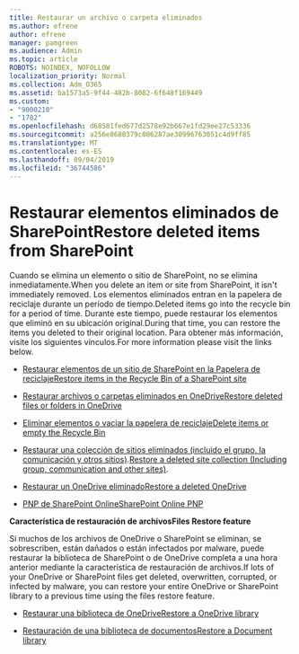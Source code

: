 ```yaml
---
title: Restaurar un archivo o carpeta eliminados
ms.author: efrene
author: efrene
manager: pamgreen
ms.audience: Admin
ms.topic: article
ROBOTS: NOINDEX, NOFOLLOW
localization_priority: Normal
ms.collection: Adm_O365
ms.assetid: ba1573a5-9f44-482b-8082-6f648f169449
ms.custom:
- "9000210"
- "1782"
ms.openlocfilehash: d68581fed677d2578e92b667e1fd29ee27c53336
ms.sourcegitcommit: a256e8680379c006287ae30996763051c4d9ff85
ms.translationtype: MT
ms.contentlocale: es-ES
ms.lasthandoff: 09/04/2019
ms.locfileid: "36744586"
---
```

# <a name="restore-deleted-items-from-sharepoint"></a><span data-ttu-id="f3e5e-102">Restaurar elementos eliminados de SharePoint</span><span class="sxs-lookup"><span data-stu-id="f3e5e-102">Restore deleted items from SharePoint</span></span>

<span data-ttu-id="f3e5e-103">Cuando se elimina un elemento o sitio de SharePoint, no se elimina inmediatamente.</span><span class="sxs-lookup"><span data-stu-id="f3e5e-103">When you delete an item or site from SharePoint, it isn't immediately removed.</span></span> <span data-ttu-id="f3e5e-104">Los elementos eliminados entran en la papelera de reciclaje durante un período de tiempo.</span><span class="sxs-lookup"><span data-stu-id="f3e5e-104">Deleted items go into the recycle bin for a period of time.</span></span> <span data-ttu-id="f3e5e-105">Durante este tiempo, puede restaurar los elementos que eliminó en su ubicación original.</span><span class="sxs-lookup"><span data-stu-id="f3e5e-105">During that time, you can restore the items you deleted to their original location.</span></span> <span data-ttu-id="f3e5e-106">Para obtener más información, visite los siguientes vínculos.</span><span class="sxs-lookup"><span data-stu-id="f3e5e-106">For more information please visit the links below.</span></span>

- [<span data-ttu-id="f3e5e-107">Restaurar elementos de un sitio de SharePoint en la Papelera de reciclaje</span><span class="sxs-lookup"><span data-stu-id="f3e5e-107">Restore items in the Recycle Bin of a SharePoint site</span></span>](https://support.office.com/article/restore-deleted-items-from-the-site-collection-recycle-bin-5fa924ee-16d7-487b-9a0a-021b9062d14b)

- [<span data-ttu-id="f3e5e-108">Restaurar archivos o carpetas eliminados en OneDrive</span><span class="sxs-lookup"><span data-stu-id="f3e5e-108">Restore deleted files or folders in OneDrive</span></span>](https://support.office.com/article/Restore-deleted-files-or-folders-in-OneDrive-949ada80-0026-4db3-a953-c99083e6a84f)

- [<span data-ttu-id="f3e5e-109">Eliminar elementos o vaciar la papelera de reciclaje</span><span class="sxs-lookup"><span data-stu-id="f3e5e-109">Delete items or empty the Recycle Bin</span></span>](https://support.office.com/article/delete-items-or-empty-the-recycle-bin-of-a-sharepoint-site-2e713599-d13e-40d6-96dc-66f0a366f74e#ID0EAADAAA=Online)

- <span data-ttu-id="f3e5e-110">[Restaurar una colección de sitios eliminados (incluido el grupo, la comunicación y otros sitios)](https://docs.microsoft.com/sharepoint/restore-deleted-site-collection ).</span><span class="sxs-lookup"><span data-stu-id="f3e5e-110">[Restore a deleted site collection (Including group, communication and other sites)](https://docs.microsoft.com/sharepoint/restore-deleted-site-collection ).</span></span>

- [<span data-ttu-id="f3e5e-111">Restaurar un OneDrive eliminado</span><span class="sxs-lookup"><span data-stu-id="f3e5e-111">Restore a deleted OneDrive</span></span>](https://docs.microsoft.com/onedrive/restore-deleted-onedrive)

- [<span data-ttu-id="f3e5e-112">PNP de SharePoint Online</span><span class="sxs-lookup"><span data-stu-id="f3e5e-112">SharePoint Online PNP</span></span>](https://docs.microsoft.com/powershell/sharepoint/sharepoint-pnp/sharepoint-pnp-cmdlets?view=sharepoint-ps)

<span data-ttu-id="f3e5e-113">**Característica de restauración de archivos**</span><span class="sxs-lookup"><span data-stu-id="f3e5e-113">**Files Restore feature**</span></span>

<span data-ttu-id="f3e5e-114">Si muchos de los archivos de OneDrive o SharePoint se eliminan, se sobrescriben, están dañados o están infectados por malware, puede restaurar la biblioteca de SharePoint o de OneDrive completa a una hora anterior mediante la característica de restauración de archivos.</span><span class="sxs-lookup"><span data-stu-id="f3e5e-114">If lots of your OneDrive or SharePoint files get deleted, overwritten, corrupted, or infected by malware, you can restore your entire OneDrive or SharePoint library to a previous time using the files restore feature.</span></span>

- [<span data-ttu-id="f3e5e-115">Restaurar una biblioteca de OneDrive</span><span class="sxs-lookup"><span data-stu-id="f3e5e-115">Restore a OneDrive library</span></span>](https://support.office.com/article/restore-your-onedrive-fa231298-759d-41cf-bcd0-25ac53eb8a150)

- [<span data-ttu-id="f3e5e-116">Restauración de una biblioteca de documentos</span><span class="sxs-lookup"><span data-stu-id="f3e5e-116">Restore a Document library</span></span>](https://support.office.com/article/restore-a-document-library-317791c3-8bd0-4dfd-8254-3ca90883d39a)

